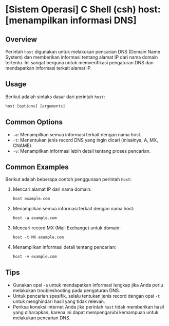 # [Sistem Operasi] C Shell (csh) host: [menampilkan informasi DNS]

## Overview
Perintah `host` digunakan untuk melakukan pencarian DNS (Domain Name System) dan memberikan informasi tentang alamat IP dari nama domain tertentu. Ini sangat berguna untuk memverifikasi pengaturan DNS dan mendapatkan informasi terkait alamat IP.

## Usage
Berikut adalah sintaks dasar dari perintah `host`:

```csh
host [options] [arguments]
```

## Common Options
- `-a`: Menampilkan semua informasi terkait dengan nama host.
- `-t`: Menentukan jenis record DNS yang ingin dicari (misalnya, A, MX, CNAME).
- `-v`: Menampilkan informasi lebih detail tentang proses pencarian.

## Common Examples
Berikut adalah beberapa contoh penggunaan perintah `host`:

1. Mencari alamat IP dari nama domain:
   ```csh
   host example.com
   ```

2. Menampilkan semua informasi terkait dengan nama host:
   ```csh
   host -a example.com
   ```

3. Mencari record MX (Mail Exchange) untuk domain:
   ```csh
   host -t MX example.com
   ```

4. Menampilkan informasi detail tentang pencarian:
   ```csh
   host -v example.com
   ```

## Tips
- Gunakan opsi `-a` untuk mendapatkan informasi lengkap jika Anda perlu melakukan troubleshooting pada pengaturan DNS.
- Untuk pencarian spesifik, selalu tentukan jenis record dengan opsi `-t` untuk menghindari hasil yang tidak relevan.
- Periksa koneksi internet Anda jika perintah `host` tidak memberikan hasil yang diharapkan, karena ini dapat mempengaruhi kemampuan untuk melakukan pencarian DNS.